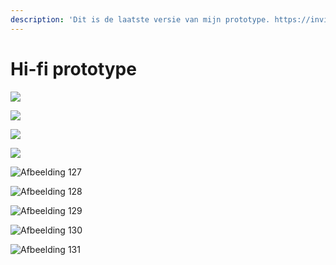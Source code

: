 ```yaml
---
description: 'Dit is de laatste versie van mijn prototype. https://invis.io/9KS645QVY6C'
---
```


# Hi-fi prototype

![](../.gitbook/assets/1.-leaderboard-xs-size.png)

![](../.gitbook/assets/2.-statistieken.png)

![](../.gitbook/assets/3.-challenges%20%281%29.png)

![](../.gitbook/assets/4.1-new-challenge.png)

![Afbeelding 127](../.gitbook/assets/5.-choose-colleague%20%281%29.png)

![Afbeelding 128](../.gitbook/assets/6.-start-challenge.png)

![Afbeelding 129](../.gitbook/assets/7.-challenges-+-new%20%281%29.png)

![Afbeelding 130](../.gitbook/assets/9.-detail-scherm-challenge-hyungsik.png)

![Afbeelding 131](../.gitbook/assets/9.-detail-scherm-challenge-stormie.png)



